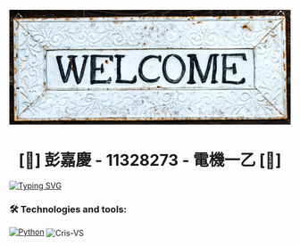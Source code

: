 <a name="top"></a>
<div align="center">
<img src="./assetsreadme/welcome.png">

  # [🤖] 彭嘉慶 - 11328273 - 電機一乙 [🤖]

</div>

[![Typing SVG](https://readme-typing-svg.demolab.com?font=Fira+Code&pause=1000&color=2EF768&width=435&lines=Hi+Everyone!+I'm+Raven+%E5%BD%AD%E5%98%89%E6%85%B6!;+Welcome+to+my+github!+)](https://git.io/typing-svg)

### 🛠️ Technologies and tools:
[![Python](https://img.shields.io/static/v1?label=&message=Python&color=3C78A9&logo=python&logoColor=FFFFFF)](https://www.python.org/)
<img align="center" alt="Cris-VS" height="35" width="40" src="https://cdn.jsdelivr.net/gh/devicons/devicon/icons/vscode/vscode-original.svg">


